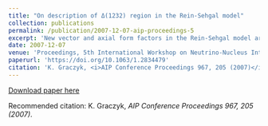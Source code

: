 ```yaml
---
title: "On description of Δ(1232) region in the Rein‐Sehgal model"
collection: publications
permalink: /publication/2007-12-07-aip-proceedings-5
excerpt: 'New vector and axial form factors in the Rein‐Sehgal model are proposed. The vector part is constructed after experimental fits of the helicity amplitudes for electroproduction of Δ(1232) resonance. The axial part is calculated after 𝑄2 distribution of events in the ANL experiment.'
date: 2007-12-07
venue: 'Proceedings, 5th International Workshop on Neutrino-Nucleus Interactions in the Few GeV Region (NUINT 07) : Batavia, USA, May 30-June 3, 2007'
paperurl: 'https://doi.org/10.1063/1.2834479'
citation: 'K. Graczyk, <i>AIP Conference Proceedings 967, 205 (2007)</i>.'
---
```


[Download paper here](https://aip.scitation.org/doi/pdf/10.1063/1.2834479)

Recommended citation: K. Graczyk, <i>AIP Conference Proceedings 967, 205 (2007)</i>.
